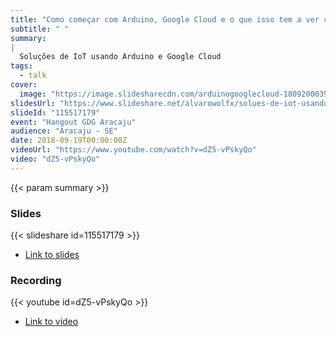 ```yaml
---
title: "Como começar com Arduino, Google Cloud e o que isso tem a ver com gatos"
subtitle: " "
summary:
|
  Soluções de IoT usando Arduino e Google Cloud
tags:
  - talk
cover:
  image: "https://image.slidesharecdn.com/arduinogooglecloud-180920003918/95/solues-de-iot-usando-arduino-e-google-cloud-1-638.jpg?cb=1537404137"
slidesUrl: "https://www.slideshare.net/alvarowolfx/solues-de-iot-usando-arduino-e-google-cloud"
slideId: "115517179"
event: "Hangout GDG Aracaju"
audience: "Aracaju - SE"
date: 2018-09-19T00:00:00Z
videoUrl: "https://www.youtube.com/watch?v=dZ5-vPskyQo"
video: "dZ5-vPskyQo"
---
```


<!-- truncate -->

{{< param summary >}}
### Slides
{{< slideshare id=115517179 >}}

- [Link to slides](https://www.slideshare.net/alvarowolfx/solues-de-iot-usando-arduino-e-google-cloud)
### Recording
{{< youtube id=dZ5-vPskyQo >}}

- [Link to video](https://www.youtube.com/watch?v=dZ5-vPskyQo)
